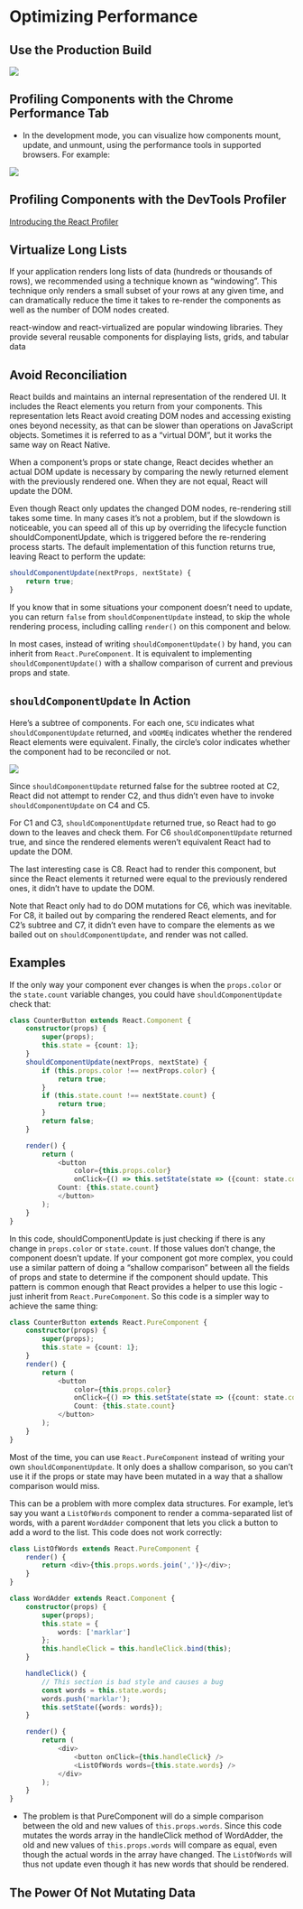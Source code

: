 # Optimizing Performance

## Use the Production Build

![](https://reactjs.org/static/d0f767f80866431ccdec18f200ca58f1/0a47e/devtools-prod.png)

## Profiling Components with the Chrome Performance Tab

* In the development mode, you can visualize how components mount, update, and unmount, using the performance tools in supported browsers. For example:

![](https://reactjs.org/static/64d522b74fb585f1abada9801f85fa9d/1ac66/react-perf-chrome-timeline.png)

## Profiling Components with the DevTools Profiler

[Introducing the React Profiler](https://reactjs.org/blog/2018/09/10/introducing-the-react-profiler.html)

## Virtualize Long Lists

If your application renders long lists of data (hundreds or thousands of rows), we recommended using a technique known as “windowing”. This technique only renders a small subset of your rows at any given time, and can dramatically reduce the time it takes to re-render the components as well as the number of DOM nodes created.

react-window and react-virtualized are popular windowing libraries. They provide several reusable components for displaying lists, grids, and tabular data

## Avoid Reconciliation

React builds and maintains an internal representation of the rendered UI. It includes the React elements you return from your components. This representation lets React avoid creating DOM nodes and accessing existing ones beyond necessity, as that can be slower than operations on JavaScript objects. Sometimes it is referred to as a “virtual DOM”, but it works the same way on React Native.

When a component’s props or state change, React decides whether an actual DOM update is necessary by comparing the newly returned element with the previously rendered one. When they are not equal, React will update the DOM.

Even though React only updates the changed DOM nodes, re-rendering still takes some time. In many cases it’s not a problem, but if the slowdown is noticeable, you can speed all of this up by overriding the lifecycle function shouldComponentUpdate, which is triggered before the re-rendering process starts. The default implementation of this function returns true, leaving React to perform the update:

```ts
shouldComponentUpdate(nextProps, nextState) {
    return true;
}
```

If you know that in some situations your component doesn’t need to update, you can return `false` from `shouldComponentUpdate` instead, to skip the whole rendering process, including calling `render()` on this component and below.

In most cases, instead of writing `shouldComponentUpdate()` by hand, you can inherit from `React.PureComponent`. It is equivalent to implementing `shouldComponentUpdate()` with a shallow comparison of current and previous props and state.

## `shouldComponentUpdate` In Action

Here’s a subtree of components. For each one, `SCU` indicates what `shouldComponentUpdate` returned, and `vDOMEq` indicates whether the rendered React elements were equivalent. Finally, the circle’s color indicates whether the component had to be reconciled or not.

![](https://reactjs.org/static/5ee1bdf4779af06072a17b7a0654f6db/cd039/should-component-update.png)

Since `shouldComponentUpdate` returned false for the subtree rooted at C2, React did not attempt to render C2, and thus didn’t even have to invoke `shouldComponentUpdate` on C4 and C5.

For C1 and C3, `shouldComponentUpdate` returned true, so React had to go down to the leaves and check them. For C6 `shouldComponentUpdate` returned true, and since the rendered elements weren’t equivalent React had to update the DOM.

The last interesting case is C8. React had to render this component, but since the React elements it returned were equal to the previously rendered ones, it didn’t have to update the DOM.

Note that React only had to do DOM mutations for C6, which was inevitable. For C8, it bailed out by comparing the rendered React elements, and for C2’s subtree and C7, it didn’t even have to compare the elements as we bailed out on `shouldComponentUpdate`, and render was not called.

## Examples

If the only way your component ever changes is when the `props.color` or the `state.count` variable changes, you could have `shouldComponentUpdate` check that:

```ts
class CounterButton extends React.Component {
    constructor(props) {
        super(props);
        this.state = {count: 1};
    }
    shouldComponentUpdate(nextProps, nextState) {
        if (this.props.color !== nextProps.color) {
            return true;
        }
        if (this.state.count !== nextState.count) {
            return true;
        }
        return false;
    }

    render() {
        return (
            <button
                color={this.props.color}
                onClick={() => this.setState(state => ({count: state.count + 1}))}>
            Count: {this.state.count}
            </button>
        );
    }
}
```

In this code, shouldComponentUpdate is just checking if there is any change in `props.color` or `state.count`. If those values don’t change, the component doesn’t update. If your component got more complex, you could use a similar pattern of doing a “shallow comparison” between all the fields of props and state to determine if the component should update. This pattern is common enough that React provides a helper to use this logic - just inherit from `React.PureComponent`. So this code is a simpler way to achieve the same thing:

```ts
class CounterButton extends React.PureComponent {
    constructor(props) {
        super(props);
        this.state = {count: 1};
    }
    render() {
        return (
            <button
                color={this.props.color}
                onClick={() => this.setState(state => ({count: state.count+1}))}>
                Count: {this.state.count}
            </button>
        );
    }
}
```

Most of the time, you can use `React.PureComponent` instead of writing your own `shouldComponentUpdate`. It only does a shallow comparison, so you can’t use it if the props or state may have been mutated in a way that a shallow comparison would miss.

This can be a problem with more complex data structures. For example, let’s say you want a `ListOfWords` component to render a comma-separated list of words, with a parent `WordAdder` component that lets you click a button to add a word to the list. This code does not work correctly:

```ts
class ListOfWords extends React.PureComponent {
    render() {
        return <div>{this.props.words.join(',')}</div>;
    }
}

class WordAdder extends React.Component {
    constructor(props) {
        super(props);
        this.state = {
            words: ['marklar']
        };
        this.handleClick = this.handleClick.bind(this);
    }

    handleClick() {
        // This section is bad style and causes a bug
        const words = this.state.words;
        words.push('marklar');
        this.setState({words: words});
    }

    render() {
        return (
            <div>
                <button onClick={this.handleClick} />
                <ListOfWords words={this.state.words} />
            </div>
        );
    }
}
```

* The problem is that PureComponent will do a simple comparison between the old and new values of `this.props.words`. Since this code mutates the words array in the handleClick method of WordAdder, the old and new values of `this.props.words` will compare as equal, even though the actual words in the array have changed. The `ListOfWords` will thus not update even though it has new words that should be rendered.

## The Power Of Not Mutating Data